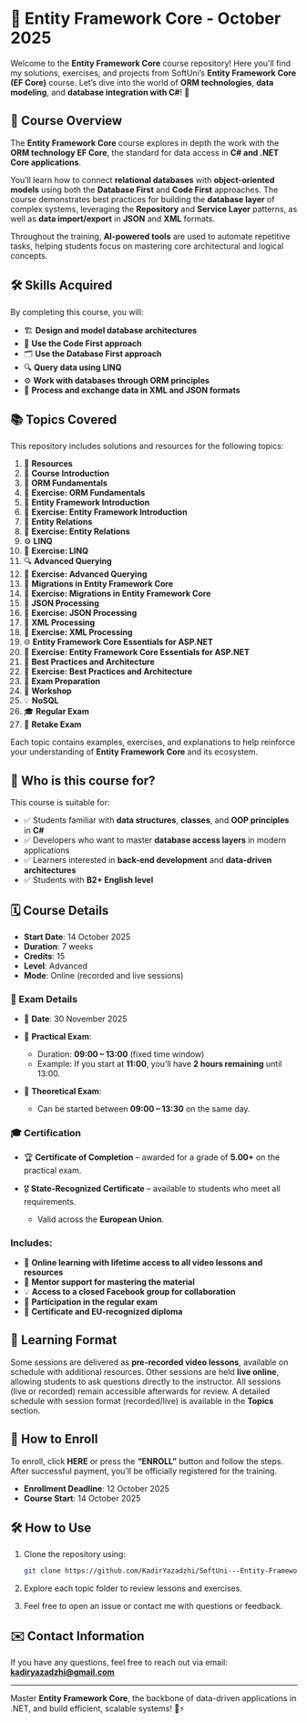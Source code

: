# 🧩 Entity Framework Core - October 2025

Welcome to the **Entity Framework Core** course repository!
Here you'll find my solutions, exercises, and projects from SoftUni’s **Entity Framework Core (EF Core)** course.
Let’s dive into the world of **ORM technologies**, **data modeling**, and **database integration with C#**! 🚀

## 🌟 Course Overview

The **Entity Framework Core** course explores in depth the work with the **ORM technology EF Core**, the standard for data access in **C# and .NET Core applications**.

You’ll learn how to connect **relational databases** with **object-oriented models** using both the **Database First** and **Code First** approaches.
The course demonstrates best practices for building the **database layer** of complex systems, leveraging the **Repository** and **Service Layer** patterns, as well as **data import/export** in **JSON** and **XML** formats.

Throughout the training, **AI-powered tools** are used to automate repetitive tasks, helping students focus on mastering core architectural and logical concepts.

## 🛠️ Skills Acquired

By completing this course, you will:

* 🏗️ **Design and model database architectures**
* 🧱 **Use the Code First approach**
* 🗂️ **Use the Database First approach**
* 🔍 **Query data using LINQ**
* ⚙️ **Work with databases through ORM principles**
* 🧾 **Process and exchange data in XML and JSON formats**

## 📚 Topics Covered

This repository includes solutions and resources for the following topics:

1. 📑 **Resources**
2. 🏁 **Course Introduction**
3. 🧩 **ORM Fundamentals**
4. 📝 **Exercise: ORM Fundamentals**
5. 🧠 **Entity Framework Introduction**
6. 📝 **Exercise: Entity Framework Introduction**
7. 🔗 **Entity Relations**
8. 📝 **Exercise: Entity Relations**
9. ⚙️ **LINQ**
10. 📝 **Exercise: LINQ**
11. 🔍 **Advanced Querying**
12. 📝 **Exercise: Advanced Querying**
13. 🧱 **Migrations in Entity Framework Core**
14. 📝 **Exercise: Migrations in Entity Framework Core**
15. 💾 **JSON Processing**
16. 📝 **Exercise: JSON Processing**
17. 🧾 **XML Processing**
18. 📝 **Exercise: XML Processing**
19. 🌐 **Entity Framework Core Essentials for ASP.NET**
20. 📝 **Exercise: Entity Framework Core Essentials for ASP.NET**
21. 🧭 **Best Practices and Architecture**
22. 📝 **Exercise: Best Practices and Architecture**
23. 🧠 **Exam Preparation**
24. 🧩 **Workshop**
25. 💡 **NoSQL**
26. 🎓 **Regular Exam**
27. 🔁 **Retake Exam**

Each topic contains examples, exercises, and explanations to help reinforce your understanding of **Entity Framework Core** and its ecosystem.

## 🎯 Who is this course for?

This course is suitable for:

* ✅ Students familiar with **data structures**, **classes**, and **OOP principles** in **C#**
* ✅ Developers who want to master **database access layers** in modern applications
* ✅ Learners interested in **back-end development** and **data-driven architectures**
* ✅ Students with **B2+ English level**

## 🗓️ Course Details

* **Start Date**: 14 October 2025
* **Duration**: 7 weeks
* **Credits**: 15
* **Level**: Advanced
* **Mode**: Online (recorded and live sessions)

### 📝 Exam Details

* 📅 **Date**: 30 November 2025
* 🧩 **Practical Exam**:

  * Duration: **09:00 – 13:00** (fixed time window)
  * Example: If you start at **11:00**, you’ll have **2 hours remaining** until 13:00.
* 🧠 **Theoretical Exam**:

  * Can be started between **09:00 – 13:30** on the same day.

### 🎓 Certification

* 🏆 **Certificate of Completion** – awarded for a grade of **5.00+** on the practical exam.
* 🎖️ **State-Recognized Certificate** – available to students who meet all requirements.

  * Valid across the **European Union**.

### Includes:

* 🎥 **Online learning with lifetime access to all video lessons and resources**
* 💬 **Mentor support for mastering the material**
* 💡 **Access to a closed Facebook group for collaboration**
* 🧩 **Participation in the regular exam**
* 📜 **Certificate and EU-recognized diploma**

## 🧠 Learning Format

Some sessions are delivered as **pre-recorded video lessons**, available on schedule with additional resources.
Other sessions are held **live online**, allowing students to ask questions directly to the instructor.
All sessions (live or recorded) remain accessible afterwards for review.
A detailed schedule with session format (recorded/live) is available in the **Topics** section.

## 🧭 How to Enroll

To enroll, click **HERE** or press the **“ENROLL”** button and follow the steps.
After successful payment, you’ll be officially registered for the training.

* **Enrollment Deadline**: 12 October 2025
* **Course Start**: 14 October 2025

## 🛠️ How to Use

1. Clone the repository using:

   ```bash
   git clone https://github.com/KadirYazadzhi/SoftUni---Entity-Framework-Core.git
   ```

2. Explore each topic folder to review lessons and exercises.

3. Feel free to open an issue or contact me with questions or feedback.

## ✉️ Contact Information

If you have any questions, feel free to reach out via email: **[kadiryazadzhi@gmail.com](mailto:kadiryazadzhi@gmail.com)**

---

Master **Entity Framework Core**, the backbone of data-driven applications in .NET, and build efficient, scalable systems! 🧩⚡
